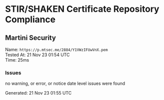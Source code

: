 # STIR/SHAKEN Certificate Repository Compliance

## Martini Security

Name: `https://p.mtsec.me/2884/Y1VWzIFUwVnX.pem`\
Tested At: 21 Nov 23 01:54 UTC\
Time: 25ms

### Issues

no warning, or error, or notice date level issues were found

Generated: 21 Nov 23 01:55 UTC